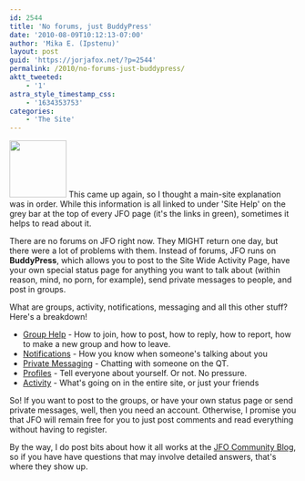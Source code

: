 ```yaml
---
id: 2544
title: 'No forums, just BuddyPress'
date: '2010-08-09T10:12:13-07:00'
author: 'Mika E. (Ipstenu)'
layout: post
guid: 'https://jorjafox.net/?p=2544'
permalink: /2010/no-forums-just-buddypress/
aktt_tweeted:
    - '1'
astra_style_timestamp_css:
    - '1634353753'
categories:
    - 'The Site'
---
```


<img src="//static.jorjafox.net/wordpress/2010/08/buddypress-100x100.jpg" alt="" title="buddypress" width="100" height="100" class="alignleft size-thumbnail wp-image-2545" /> This came up again, so I thought a main-site explanation was in order. While this information is all linked to under 'Site Help' on the grey bar at the top of every JFO page (it's the links in green), sometimes it helps to read about it.

There are no forums on JFO right now. They MIGHT return one day, but there were a lot of problems with them.  Instead of forums, JFO runs on <strong>BuddyPress</strong>, which allows you to post to the Site Wide Activity Page, have your own special status page for anything you want to talk about (within reason, mind, no porn, for example), send private messages to people, and post in groups.

What are groups, activity, notifications, messaging and all this other stuff? Here's a breakdown!
<ul>
	<li><a href="https://jorjafox.net/community/groups/">Group Help</a> - How to join, how to post, how to reply, how to report, how to make a new group and how to leave.</li>
	<li><a href="https://jorjafox.net/community/notifications/">Notifications</a> - How you know when someone's talking about you</li>
	<li><a href="https://jorjafox.net/community/messaging/">Private Messaging</a> - Chatting with someone on the QT.</li>
	<li><a href="https://jorjafox.net/community/profiles/">Profiles</a> - Tell everyone about yourself. Or not. No pressure.</li>
	<li><a href="https://jorjafox.net/community/activity/">Activity</a> - What's going on in the entire site, or just your friends</li>
</ul>

So! If you want to post to the groups, or have your own status page or send private messages, well, then you need an account. Otherwise, I promise you that JFO will remain free for you to just post comments and read everything without having to register.

By the way, I do post bits about how it all works at the <a href="https://jorjafox.net/community/">JFO Community Blog</a>, so if you have have questions that may involve detailed answers, that's where they show up.